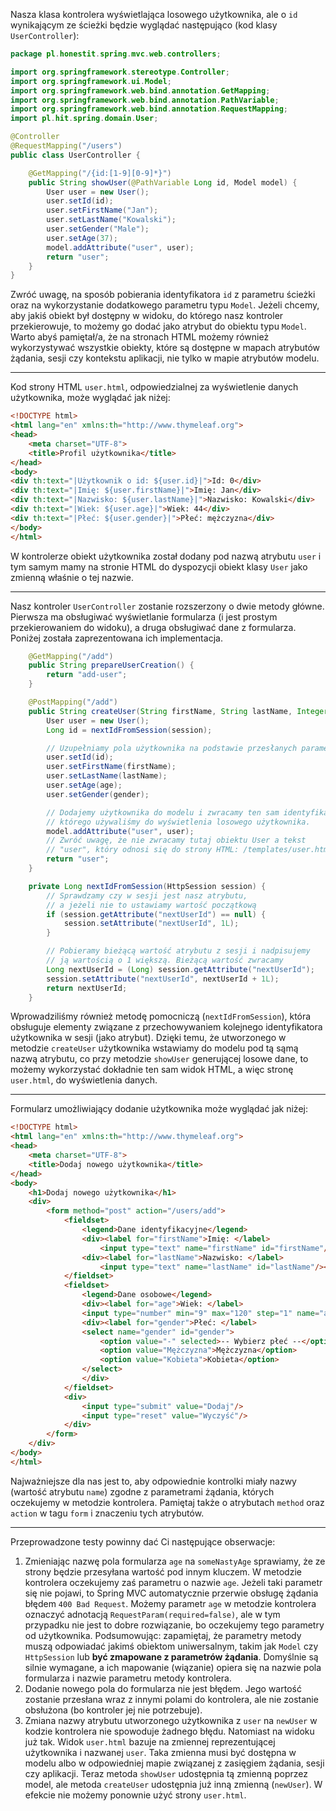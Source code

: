 Nasza klasa kontrolera wyświetlająca losowego użytkownika, ale o `id` wynikającym ze ścieżki będzie wyglądać następująco (kod klasy `UserController`):

```java
package pl.honestit.spring.mvc.web.controllers;

import org.springframework.stereotype.Controller;
import org.springframework.ui.Model;
import org.springframework.web.bind.annotation.GetMapping;
import org.springframework.web.bind.annotation.PathVariable;
import org.springframework.web.bind.annotation.RequestMapping;
import pl.hit.spring.domain.User;

@Controller
@RequestMapping("/users")
public class UserController {

    @GetMapping("/{id:[1-9][0-9]*}")
    public String showUser(@PathVariable Long id, Model model) {
        User user = new User();
        user.setId(id);
        user.setFirstName("Jan");
        user.setLastName("Kowalski");
        user.setGender("Male");
        user.setAge(37);
        model.addAttribute("user", user);
        return "user";
    }
}
```

Zwróć uwagę, na sposób pobierania identyfikatora `id` z parametru ścieżki oraz na wykorzystanie dodatkowego parametru typu `Model`. Jeżeli chcemy, aby jakiś obiekt był dostępny w widoku, do którego nasz kontroler przekierowuje, to możemy go dodać jako atrybut do obiektu typu `Model`. Warto abyś pamiętał/a, że na stronach HTML możemy również wykorzystywać wszystkie obiekty, które są dostępne w mapach atrybutów żądania, sesji czy kontekstu aplikacji, nie tylko w mapie atrybutów modelu.

---

Kod strony HTML `user.html`, odpowiedzialnej za wyświetlenie danych użytkownika, może wyglądać jak niżej:

```html
<!DOCTYPE html>
<html lang="en" xmlns:th="http://www.thymeleaf.org">
<head>
    <meta charset="UTF-8">
    <title>Profil użytkownika</title>
</head>
<body>
<div th:text="|Użytkownik o id: ${user.id}|">Id: 0</div>
<div th:text="|Imię: ${user.firstName}|">Imię: Jan</div>
<div th:text="|Nazwisko: ${user.lastName}|">Nazwisko: Kowalski</div>
<div th:text="|Wiek: ${user.age}|">Wiek: 44</div>
<div th:text="|Płeć: ${user.gender}|">Płeć: mężczyzna</div>
</body>
</html>
```

W kontrolerze obiekt użytkownika został dodany pod nazwą atrybutu `user` i tym samym mamy na stronie HTML do dyspozycji obiekt klasy `User` jako zmienną właśnie o tej nazwie.

---

Nasz kontroler `UserController` zostanie rozszerzony o dwie metody główne. Pierwsza ma obsługiwać wyświetlanie formularza (i jest prostym przekierowaniem do widoku), a druga obsługiwać dane z formularza. Poniżej została zaprezentowana ich implementacja.

```java
    @GetMapping("/add")
    public String prepareUserCreation() {
        return "add-user";
    }

    @PostMapping("/add")
    public String createUser(String firstName, String lastName, Integer age, String gender, Model model, HttpSession session) {
        User user = new User();
        Long id = nextIdFromSession(session);

        // Uzupełniamy pola użytkownika na podstawie przesłanych parametrów
        user.setId(id);
        user.setFirstName(firstName);
        user.setLastName(lastName);
        user.setAge(age);
        user.setGender(gender);

        // Dodajemy użytkownika do modelu i zwracamy ten sam identyfikator widoku,
        // którego używaliśmy do wyświetlenia losowego użytkownika.
        model.addAttribute("user", user);
        // Zwróć uwagę, że nie zwracamy tutaj obiektu User a tekst
        // "user", który odnosi się do strony HTML: /templates/user.html
        return "user";
    }

    private Long nextIdFromSession(HttpSession session) {
        // Sprawdzamy czy w sesji jest nasz atrybutu,
        // a jeżeli nie to ustawiamy wartość początkową
        if (session.getAttribute("nextUserId") == null) {
            session.setAttribute("nextUserId", 1L);
        }

        // Pobieramy bieżącą wartość atrybutu z sesji i nadpisujemy
        // ją wartością o 1 większą. Bieżącą wartość zwracamy
        Long nextUserId = (Long) session.getAttribute("nextUserId");
        session.setAttribute("nextUserId", nextUserId + 1L);
        return nextUserId;
    }
```

Wprowadziliśmy również metodę pomocniczą (`nextIdFromSession`), która obsługuje elementy związane z przechowywaniem kolejnego identyfikatora użytkownika w sesji (jako atrybut). Dzięki temu, że utworzonego w metodzie `createUser` użytkownika wstawiamy do modelu pod tą sąmą nazwą atrybutu, co przy metodzie `showUser` generującej losowe dane, to możemy wykorzystać dokładnie ten sam widok HTML, a więc stronę `user.html`, do wyświetlenia danych.

---

Formularz umożliwiający dodanie użytkownika może wyglądać jak niżej:

```html
<!DOCTYPE html>
<html lang="en" xmlns:th="http://www.thymeleaf.org">
<head>
    <meta charset="UTF-8">
    <title>Dodaj nowego użytkownika</title>
</head>
<body>
    <h1>Dodaj nowego użytkownika</h1>
    <div>
        <form method="post" action="/users/add">
            <fieldset>
                <legend>Dane identyfikacyjne</legend>
                <div><label for="firstName">Imię: </label>
                    <input type="text" name="firstName" id="firstName"/></div>
                <div><label for="lastName">Nazwisko: </label>
                    <input type="text" name="lastName" id="lastName"/></div>
            </fieldset>
            <fieldset>
                <legend>Dane osobowe</legend>
                <div><label for="age">Wiek: </label>
                <input type="number" min="9" max="120" step="1" name="age" id="age"/></div>
                <div><label for="gender">Płeć: </label>
                <select name="gender" id="gender">
                    <option value="-" selected>-- Wybierz płeć --</option>
                    <option value="Mężczyzna">Mężczyzna</option>
                    <option value="Kobieta">Kobieta</option>
                </select>
                </div>
            </fieldset>
            <div>
                <input type="submit" value="Dodaj"/>
                <input type="reset" value="Wyczyść"/>
            </div>
        </form>
    </div>
</body>
</html>
```

Najważniejsze dla nas jest to, aby odpowiednie kontrolki miały nazwy (wartość atrybutu `name`) zgodne z parametrami żądania, których oczekujemy w metodzie kontrolera. Pamiętaj także o atrybutach `method` oraz `action` w tagu `form` i znaczeniu tych atrybutów.

---

Przeprowadzone testy powinny dać Ci następujące obserwacje:
1. Zmieniając nazwę pola formularza `age` na `someNastyAge` sprawiamy, że ze strony będzie przesyłana wartość pod innym kluczem. W metodzie kontrolera oczekujemy zaś parametru o nazwie `age`. Jeżeli taki parametr się nie pojawi, to Spring MVC automatycznie przerwie obsługę żądania błędem `400 Bad Request`. Możemy parametr `age` w metodzie kontrolera oznaczyć adnotacją `RequestParam(required=false)`, ale w tym przypadku nie jest to dobre rozwiązanie, bo oczekujemy tego parametry od użytkownika. Podsumowując: zapamiętaj, że parametry metody muszą odpowiadać jakimś obiektom uniwersalnym, takim jak `Model` czy `HttpSession` lub **być zmapowane z parametrów żądania**. Domyślnie są silnie wymagane, a ich mapowanie (wiązanie) opiera się na nazwie pola formularza i nazwie parametru metody kontrolera.
1. Dodanie nowego pola do formularza nie jest błędem. Jego wartość zostanie przesłana wraz z innymi polami do kontrolera, ale nie zostanie obsłużona (bo kontroler jej nie potrzebuje).
1. Zmiana nazwy atrybutu utworzonego użytkownika z `user` na `newUser` w kodzie kontrolera nie spowoduje żadnego błędu. Natomiast na widoku już tak. Widok `user.html` bazuje na zmiennej reprezentującej użytkownika i nazwanej `user`. Taka zmienna musi być dostępna w modelu albo w odpowiedniej mapie związanej z zasięgiem żądania, sesji czy aplikacji. Teraz metoda `showUser` udostępnia tą zmienną poprzez model, ale metoda `createUser` udostępnia już inną zmienną (`newUser`). W efekcie nie możemy ponownie użyć strony `user.html`.